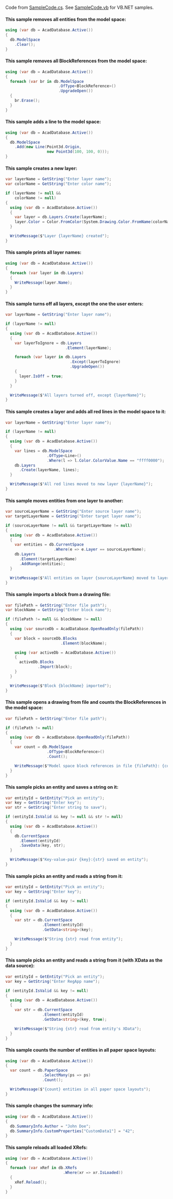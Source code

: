 Code from [SampleCode.cs](../src/Sources/Linq2Acad.SampleCode.CS/SampleCode.cs). See [SampleCode.vb](../src/Sources/Linq2Acad.SampleCode.VB/SampleCode.vb) for VB.NET samples.

#### This sample removes all entities from the model space:

```c#
using (var db = AcadDatabase.Active())
{
  db.ModelSpace
    .Clear();
}
```

#### This sample removes all BlockReferences from the model space:

```c#
using (var db = AcadDatabase.Active())
{
  foreach (var br in db.ModelSpace
                       .OfType<BlockReference>()
                       .UpgradeOpen())
  {
    br.Erase();
  }
}
```

#### This sample adds a line to the model space:

```c#
using (var db = AcadDatabase.Active())
{
  db.ModelSpace
    .Add(new Line(Point3d.Origin,
                  new Point3d(100, 100, 0)));
}
```

#### This sample creates a new layer:

```c#
var layerName = GetString("Enter layer name");
var colorName = GetString("Enter color name");

if (layerName != null &&
    colorName != null)
{
  using (var db = AcadDatabase.Active())
  {
    var layer = db.Layers.Create(layerName);
    layer.Color = Color.FromColor(System.Drawing.Color.FromName(colorName));
  }

  WriteMessage($"Layer {layerName} created");
}
```

#### This sample prints all layer names:

```c#
using (var db = AcadDatabase.Active())
{
  foreach (var layer in db.Layers)
  {
    WriteMessage(layer.Name);
  }
}
```

#### This sample turns off all layers, except the one the user enters:

```c#
var layerName = GetString("Enter layer name");

if (layerName != null)
{
  using (var db = AcadDatabase.Active())
  {
    var layerToIgnore = db.Layers
                          .Element(layerName);

    foreach (var layer in db.Layers
                            .Except(layerToIgnore)
                            .UpgradeOpen())
    {
      layer.IsOff = true;
    }
  }

  WriteMessage($"All layers turned off, except {layerName}");
}
```

#### This sample creates a layer and adds all red lines in the model space to it:

```c#
var layerName = GetString("Enter layer name");

if (layerName != null)
{
  using (var db = AcadDatabase.Active())
  {
    var lines = db.ModelSpace
                  .OfType<Line>()
                  .Where(l => l.Color.ColorValue.Name == "ffff0000");
    db.Layers
      .Create(layerName, lines);
  }

  WriteMessage($"All red lines moved to new layer {layerName}");
}
```

#### This sample moves entities from one layer to another:

```c#
var sourceLayerName = GetString("Enter source layer name");
var targetLayerName = GetString("Enter target layer name");

if (sourceLayerName != null && targetLayerName != null)
{
  using (var db = AcadDatabase.Active())
  {
    var entities = db.CurrentSpace
                     .Where(e => e.Layer == sourceLayerName);
    db.Layers
      .Element(targetLayerName)
      .AddRange(entities);
  }

  WriteMessage($"All entities on layer {sourceLayerName} moved to layer {targetLayerName}");
}
```

#### This sample imports a block from a drawing file:

```c#
var filePath = GetString("Enter file path");
var blockName = GetString("Enter block name");

if (filePath != null && blockName != null)
{
  using (var sourceDb = AcadDatabase.OpenReadOnly(filePath))
  {
    var block = sourceDb.Blocks
                        .Element(blockName);

    using (var activeDb = AcadDatabase.Active())
    {
      activeDb.Blocks
              .Import(block);
    }
  }

  WriteMessage($"Block {blockName} imported");
}
```

#### This sample opens a drawing from file and counts the BlockReferences in the model space:

```c#
var filePath = GetString("Enter file path");

if (filePath != null)
{
  using (var db = AcadDatabase.OpenReadOnly(filePath))
  {
    var count = db.ModelSpace
                  .OfType<BlockReference>()
                  .Count();

    WriteMessage($"Model space block references in file {filePath}: {count}");
  }
}
```

#### This sample picks an entity and saves a string on it:

```c#
var entityId = GetEntity("Pick an entity");
var key = GetString("Enter key");
var str = GetString("Enter string to save");

if (entityId.IsValid && key != null && str != null)
{
  using (var db = AcadDatabase.Active())
  {
    db.CurrentSpace
      .Element(entityId)
      .SaveData(key, str);
  }

  WriteMessage($"Key-value-pair {key}:{str} saved on entity");
}
```

#### This sample picks an entity and reads a string from it:

```c#
var entityId = GetEntity("Pick an entity");
var key = GetString("Enter key");

if (entityId.IsValid && key != null)
{
  using (var db = AcadDatabase.Active())
  {
    var str = db.CurrentSpace
                .Element(entityId)
                .GetData<string>(key);

    WriteMessage($"String {str} read from entity");
  }
}
```

#### This sample picks an entity and reads a string from it (with XData as the data source):

```c#
var entityId = GetEntity("Pick an entity");
var key = GetString("Enter RegApp name");

if (entityId.IsValid && key != null)
{
  using (var db = AcadDatabase.Active())
  {
    var str = db.CurrentSpace
                .Element(entityId)
                .GetData<string>(key, true);

    WriteMessage($"String {str} read from entity's XData");
  }
}
```

#### This sample counts the number of entities in all paper space layouts:

```c#
using (var db = AcadDatabase.Active())
{
  var count = db.PaperSpace
                .SelectMany(ps => ps)
                .Count();

  WriteMessage($"{count} entities in all paper space layouts");
}
```

#### This sample changes the summary info:

```c#
using (var db = AcadDatabase.Active())
{
  db.SummaryInfo.Author = "John Doe";
  db.SummaryInfo.CustomProperties["CustomData1"] = "42";
}
```

#### This sample reloads all loaded XRefs:

```c#
using (var db = AcadDatabase.Active())
{
  foreach (var xRef in db.XRefs
                         .Where(xr => xr.IsLoaded))
  {
    xRef.Reload();
  }
}
```